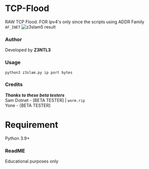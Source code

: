 # TCP-Flood
RAW TCP Flood. FOR Ipv4's only since the scripts using ADDR Family ```AF_INET```
![z3slam5 result](https://user-images.githubusercontent.com/48758770/166100215-b2c377d3-a70b-406f-9b78-cce4c16703bc.png)
### Author
Developed by **Z3NTL3**

### Usage
```
python3 z3slam.py ip port bytes
```

### Credits
***Thanks to these beta testers***<br>
Sam Dotnet - [BETA TESTER] | ``worm.rip``<br>
Yone - [BETA TESTER]<br>


# Requirement
Python 3.9+

### ReadME
Educational purposes only

